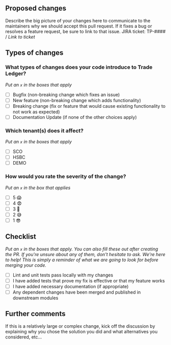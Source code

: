 ## Proposed changes

Describe the big picture of your changes here to communicate to the maintainers why we should accept this pull request. If it fixes a bug or resolves a feature request, be sure to link to that issue.
JIRA ticket: TP-#### / _Link to ticket_

## Types of changes

### What types of changes does your code introduce to Trade Ledger?
_Put an `x` in the boxes that apply_

- [ ] Bugfix (non-breaking change which fixes an issue)
- [ ] New feature (non-breaking change which adds functionality)
- [ ] Breaking change (fix or feature that would cause existing functionality to not work as expected)
- [ ] Documentation Update (if none of the other choices apply)

### Which tenant(s) does it affect?
_Put an `x` in the boxes that apply_

- [ ] SCO
- [ ] HSBC
- [ ] DEMO

### How would you rate the severity of the change?
_Put an `x` in the box that applies_

- [ ] 5 😱
- [ ] 4 😨
- [ ] 3 😬
- [ ] 2 😅
- [ ] 1 😎

## Checklist

_Put an `x` in the boxes that apply. You can also fill these out after creating the PR. If you're unsure about any of them, don't hesitate to ask. We're here to help! This is simply a reminder of what we are going to look for before merging your code._

- [ ] Lint and unit tests pass locally with my changes
- [ ] I have added tests that prove my fix is effective or that my feature works
- [ ] I have added necessary documentation (if appropriate)
- [ ] Any dependent changes have been merged and published in downstream modules

## Further comments

If this is a relatively large or complex change, kick off the discussion by explaining why you chose the solution you did and what alternatives you considered, etc...
